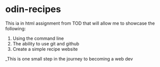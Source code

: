 # odin-recipes
This ia in html assignment from TOD that will allow me to showcase the following:
1. Using the command line
2. The ability to use git and github
3. Create a simple recipe website

_This is one small step in the journey to becoming a web dev